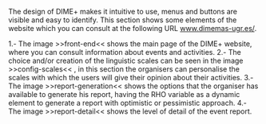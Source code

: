The design of DIME+ makes it intuitive to use, menus and buttons are visible and easy to identify. This section shows some elements of the website which you can consult at the following URL www.dimemas-ugr.es/.

1.- The image >>front-end<< shows the main page of the DIME+ website, where you can consult information about events and activities.
2.- The choice and/or creation of the linguistic scales can be seen in the image >>config-scales<< , in this section the organisers can personalise the scales with which the users will give their opinion about their activities.
3.- The image >>report-generation<< shows the options that the organiser has available to generate his report, having the RHO variable as a dynamic element to generate a report with optimistic or pessimistic approach. 
4.- The image >>report-detail<< shows the level of detail of the event report.
